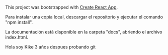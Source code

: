 This project was bootstrapped with [Create React App](https://github.com/facebook/create-react-app).

Para instalar una copia local, descargar el repositorio y ejecutar el comando "npm install".

La documentación está disponible en la carpeta "docs", abriendo el archivo index.html.

Hola soy Kike 3 años despues probando git
